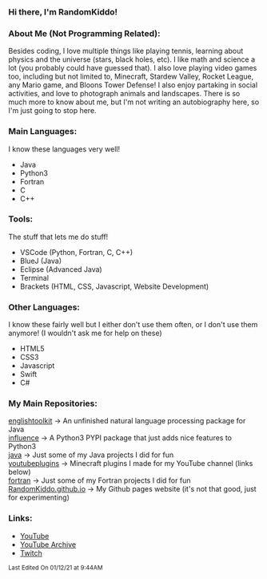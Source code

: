 ### Hi there, I'm RandomKiddo!

### About Me (Not Programming Related):

Besides coding, I love multiple things like playing tennis, learning about physics and the universe (stars, black holes, etc). I like math and science
a lot (you probably could have guessed that). I also love playing video games too, including but not limited to, Minecraft, Stardew Valley, Rocket League,
any Mario game, and Bloons Tower Defense! I also enjoy partaking in social activities, and love to photograph animals and landscapes. There is so much more
to know about me, but I'm not writing an autobiography here, so I'm just going to stop here.

### Main Languages:

I know these languages very well!

- Java
- Python3
- Fortran
- C
- C++

### Tools:

The stuff that lets me do stuff!

- VSCode (Python, Fortran, C, C++)
- BlueJ (Java)
- Eclipse (Advanced Java)
- Terminal
- Brackets (HTML, CSS, Javascript, Website Development)

### Other Languages:

I know these fairly well but I either don't use them often, or I don't use them anymore! (I wouldn't ask me for help on these)

- HTML5
- CSS3
- Javascript
- Swift
- C#

### My Main Repositories:

[englishtoolkit](https://github.com/randomkiddo/englishtoolkit) -> An unfinished natural language processing package for Java <br />
[influence](https://github.com/randomkiddo/influence) -> A Python3 PYPI package that just adds nice features to Python3 <br />
[java](https://github.com/randomkiddo/java) -> Just some of my Java projects I did for fun <br />
[youtubeplugins](https://github.com/randomkiddo/youtubeplugins) -> Minecraft plugins I made for my YouTube channel (links below) <br />
[fortran](https://github.com/randomkiddo/fortran) -> Just some of my Fortran projects I did for fun <br />
[RandomKiddo.github.io](https://github.com/randomkiddo/RandomKiddo.github.io) -> My Github pages website (it's not that good, just for experimenting) <br />

### Links:

- [YouTube](https://www.youtube.com/channel/UCqORid7DP0chFER0SkjCb1A)
- [YouTube Archive](https://www.youtube.com/channel/UCvErjJxLRFq4t9d4iydRLVQ)
- [Twitch](https://www.twitch.tv/notfirsttry)

<sub>Last Edited On 01/12/21 at 9:44AM</sub>
